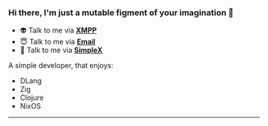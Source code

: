 ### Hi there, I'm just a mutable figment of your imagination 👋

- 👽 Talk to me via [**XMPP**](xmpp:me@x.mutablefigment.xyz)
- 😇 Talk to me via [**Email**](mailto:contact@mutablefigment.xyz)
- 👻 Talk to me via [**SimpleX**](https://simplex.chat/contact#/?v=2-7&smp=smp%3A%2F%2FPtsqghzQKU83kYTlQ1VKg996dW4Cw4x_bvpKmiv8uns%3D%40smp18.simplex.im%2FT2tzF9euEkDszUN1pTKqEJXUTiTTb7Bg%23%2F%3Fv%3D1-3%26dh%3DMCowBQYDK2VuAyEAXqySc74xQq8vjTOENb-Mf69nelZvx04f5vvfbFAzRxM%253D%26srv%3Dlyqpnwbs2zqfr45jqkncwpywpbtq7jrhxnib5qddtr6npjyezuwd3nqd.onion)

A simple developer, that enjoys:

- DLang
- Zig
- Clojure
- NixOS 

---